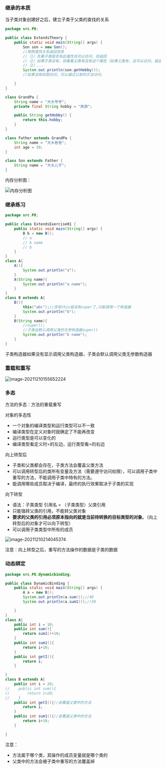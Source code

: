 ### 继承的本质
当子类对象创建好之后，建立子类于父类的查找的关系

```Java
package src.P8;

public class ExtendsTheory {
    public static void main(String[] args) {
        Son son = new Son();
        //按照查找关系返回信息
        //（1）先看子类是否有此属性且可以访问，则返回
        //（2）如果子类没有，则看看父类有没有这个属性（如果父类有，且可以访问，就返回信息）
        //（2）...
        System.out.println(son.getHobby());
        //如果没有权限访问，可以通过公有的方法访问。

    }
}

class GrandPa {
    String name = "大头爷爷";
    private final String hobby = "旅游";

    public String getHobby() {
        return this.hobby;
    }
}

class Father extends GrandPa {
    String name = "大头爸爸";
    int age = 39;
}

class Son extends Father {
    String name = "大头儿子";
}


```

内存分析图：

![内存分析图](https://gitee.com/xdqiang/picbed/raw/master/imgOfBlog/image-20211210112529299.png)

### 继承练习

```Java
package src.P8;

public class ExtendsExercise01 {
    public static void main(String[] args) {
        B b = new B();
        // a
        // b name
        // b
    }
}
class A{
    A(){
        System.out.println("a");
    }
    A(String name){
        System.out.println("a name");
    }
}
class B extends A{
    B(){
        this("abc");//含有this就没有super了,只能调用一个构造器
        System.out.println("b");
    }
    B(String name){
        //super();
        //子类会默认调用父类的无参构造器super()
        System.out.println("b name");
    }
}
```

子类构造器如果没有显示调用父类构造器，子类会默认调用父类无参数构造器

### 重载和重写

![image-20211210155652224](https://gitee.com/xdqiang/picbed/raw/master/imgOfBlog/image-20211210155652224.png)

### 多态

方法的多态：方法的重载重写

对象的多态性

- 一个对象的编译类型和运行类型可以不一致
- 编译类型在定义对象时就确定了不能再改变
- 运行类型是可以变化的
- 编译类型看定义时=的左边，运行类型看=的右边

向上转型后

- 子类和父类都会存在，子类方法会覆盖父类方法
- 可以调用转型后的类所有变量及方法（需要遵守访问权限），可以调用子类中重写的方法，不能调用子类中特有的方法。
- 能调用哪些成员取决于编译，最终的执行效果取决于子类的实现

向下转型

- 语法：子类类型 引用名 = （子类类型）父类引用
- 只能强转父类的引用，不能转父类对象
- **要求的父类的引用必须原本指向的就是当前待转换的目标类型的对象**。（向上转型后的对象才可以向下转型）
- 可以调用子类类型中所有的成员

![image-20211210214045374](https://gitee.com/xdqiang/picbed/raw/master/imgOfBlog/image-20211210214045374.png)

注意：向上转型之后，重写的方法操作的数据是子类的数据

### 动态绑定

```Java
package src.P8.dynamicbinding;

public class DynamicBinding {
    public static void main(String[] args) {
        A a = new B();
        System.out.println(a.sum());//40
        System.out.println(a.sum1());//30

    }
}
class A{
    public int i = 10;
    public int sum(){
        return sum1()+10;
    }
    public int sum1(){
        return i+10;
    }
    public int getI(){
        return i;
    }

}
class B extends A{
    public int i = 20;
//    public int sum(){
//        return i+20;
//    }
    public int getI(){//会覆盖父类中的方法
        return i;
    }
    public int sum1(){//会覆盖父类中的方法
        return i+10;
    }

}
```

注意：

- 方法属于哪个类，其操作的成员变量就是哪个类的
- 父类中的方法会被子类中重写的方法覆盖掉
